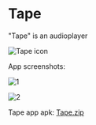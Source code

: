 # Tape
"Tape" is an audioplayer




![Tape icon](https://user-images.githubusercontent.com/98738839/165335707-7fc6f1f9-4142-4e50-92da-a5c4c8f4e72a.png)


App screenshots:


![1](https://user-images.githubusercontent.com/98738839/165352706-240f63f5-006c-4cd1-aa86-24b95cd8a00c.png)


![2](https://user-images.githubusercontent.com/98738839/165351762-398ba627-793b-4e64-8f57-a0430b329508.png)

Tape app apk: [Tape.zip](https://github.com/LT84/Tape/files/8577492/Tape.zip)


